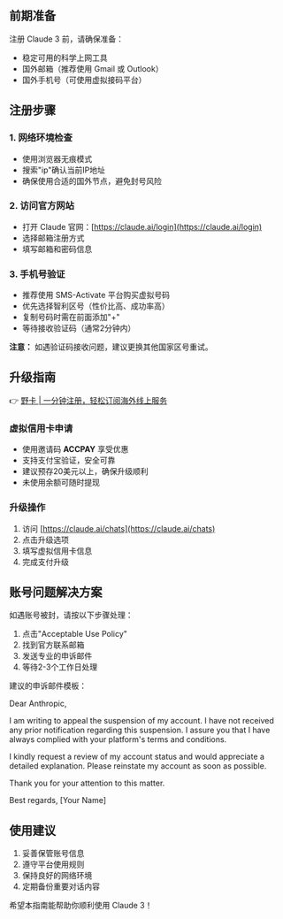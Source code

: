 ## 前期准备

注册 Claude 3 前，请确保准备：

- 稳定可用的科学上网工具
- 国外邮箱（推荐使用 Gmail 或 Outlook）
- 国外手机号（可使用虚拟接码平台）

## 注册步骤

### 1. 网络环境检查

- 使用浏览器无痕模式
- 搜索"ip"确认当前IP地址
- 确保使用合适的国外节点，避免封号风险

### 2. 访问官方网站

- 打开 Claude 官网：[https://claude.ai/login](https://claude.ai/login)
- 选择邮箱注册方式
- 填写邮箱和密码信息

### 3. 手机号验证

- 推荐使用 SMS-Activate 平台购买虚拟号码
- 优先选择智利区号（性价比高、成功率高）
- 复制号码时需在前面添加"+"
- 等待接收验证码（通常2分钟内）

**注意：** 如遇验证码接收问题，建议更换其他国家区号重试。

## 升级指南

👉 [野卡 | 一分钟注册，轻松订阅海外线上服务](https://bit.ly/bewildcard)

### 虚拟信用卡申请

- 使用邀请码 **ACCPAY** 享受优惠
- 支持支付宝验证，安全可靠
- 建议预存20美元以上，确保升级顺利
- 未使用余额可随时提现

### 升级操作

1. 访问 [https://claude.ai/chats](https://claude.ai/chats)
2. 点击升级选项
3. 填写虚拟信用卡信息
4. 完成支付升级

## 账号问题解决方案

如遇账号被封，请按以下步骤处理：

1. 点击"Acceptable Use Policy"
2. 找到官方联系邮箱
3. 发送专业的申诉邮件
4. 等待2-3个工作日处理

建议的申诉邮件模板：

Dear Anthropic,

I am writing to appeal the suspension of my account. I have not received any prior notification regarding this suspension. I assure you that I have always complied with your platform's terms and conditions.

I kindly request a review of my account status and would appreciate a detailed explanation. Please reinstate my account as soon as possible.

Thank you for your attention to this matter.

Best regards,
[Your Name]


## 使用建议

1. 妥善保管账号信息
2. 遵守平台使用规则
3. 保持良好的网络环境
4. 定期备份重要对话内容

希望本指南能帮助你顺利使用 Claude 3！